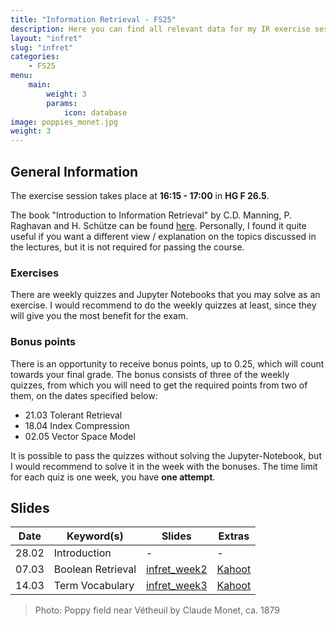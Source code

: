 ```yaml
---
title: "Information Retrieval - FS25"
description: Here you can find all relevant data for my IR exercise sessions. If you spot any mistakes or have any suggestions for improvements, don't hesitate to contact me.
layout: "infret"
slug: "infret"
categories:
    - FS25
menu:
    main:
        weight: 3
        params: 
            icon: database
image: poppies_monet.jpg
weight: 3
---
```


## General Information

The exercise session takes place at **16:15 - 17:00** in **HG F 26.5**.

The book "Introduction to Information Retrieval" by C.D. Manning, P. Raghavan and H. Schütze can be found [here](./file/irbookonlinereading.pdf). Personally, I found it quite useful if you want a different view / explanation on the topics discussed in the lectures, but it is not required for passing the course. 

### Exercises

There are weekly quizzes and Jupyter Notebooks that you may solve as an exercise. I would recommend to do the weekly quizzes at least, since they will give you the most benefit for the exam. 

### Bonus points

There is an opportunity to receive bonus points, up to 0.25, which will count towards your final grade. The bonus consists of three of the weekly quizzes, from which you will need to get the required points from two of them, on the dates specified below:

- 21.03 Tolerant Retrieval
- 18.04 Index Compression
- 02.05 Vector Space Model

It is possible to pass the quizzes without solving the Jupyter-Notebook, but I would recommend to solve it in the week with the bonuses. The time limit for each quiz is one week, you have **one attempt**.

## Slides

| Date | Keyword(s) | Slides | Extras |
| ---- | ---------- | ------ | ------ |
|  28.02  |   Introduction    | - | - |
|  07.03  | Boolean Retrieval | [infret_week2](./file/Ex_session_week2.pdf) | [Kahoot](https://create.kahoot.it/details/ed2e86e1-3521-45f9-8edc-8d1693f8bae4)
|  14.03  | Term Vocabulary   | [infret_week3](./file/infret_week3.pdf) | [Kahoot](https://create.kahoot.it/details/cbb1ed53-a726-44d0-ab70-0a976c7b6505)

> Photo: Poppy field near Vétheuil by Claude Monet, ca. 1879